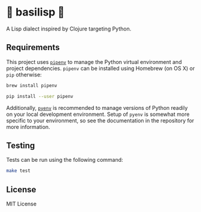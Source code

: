 # 🐍 basilisp 🐍

A Lisp dialect inspired by Clojure targeting Python.

## Requirements

This project uses [`pipenv`](https://github.com/kennethreitz/pipenv) to
manage the Python virtual environment and project dependencies. `pipenv`
can be installed using Homebrew (on OS X) or `pip` otherwise:

```bash
brew install pipenv
```

```bash
pip install --user pipenv
```

Additionally, [`pyenv`](https://github.com/pyenv/pyenv) is recommended to 
manage versions of Python readily on your local development environment.
Setup of `pyenv` is somewhat more specific to your environment, so see
the documentation in the repository for more information.

## Testing

Tests can be run using the following command:

```bash
make test
```

## License

MIT License
